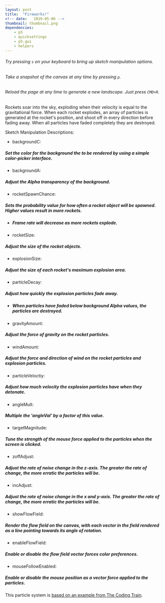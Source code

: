 ```yaml
---
layout: post
title:  "Fireworks!"
<!-- date:   2019-05-06 -->
thumbnail: thumbnail.png
dependencies:
    - p5
    - quicksettings
    - p5.gui
    - helpers
---
```


<div id="sketch-holder">
    <script type="text/javascript" src="sketch/sketch.js"></script>
    <script type="text/javascript" src="sketch/firework.js"></script>
    <script type="text/javascript" src="sketch/particle.js"></script>
</div>

<!-- <button onclick="myFunction()">Toggle Text Visibility</button> -->

<div id="pageText" markdown="1">

###### Try pressing ```s``` on your keyboard to bring up sketch manipulation options.

###### Take a snapshot of the canvas at any time by pressing ```p```.

###### Reload the page at any time to generate a new landscape. Just press ```CMD+R```.

<!-- {%highlight html %}
<div id="sketch-holder">
  <script type="text/javascript" src="sketch/sketch.js"></script>
</div>
{% endhighlight %} -->






Rockets soar into the sky, exploding when their velocity is equal to the gravitational force. When each rocket explodes, an array of particles is generated at the rocket's position, and shoot off in every direction before fading away. When all particles have faded completely they are destroyed.

Sketch Manipulation Descriptions:
- backgroundC:
##### Set the color for the background the to be rendered by using a simple color-picker interface.

- backgroundA:
##### Adjust the Alpha transparency of the background.

- rocketSpawnChance:
##### Sets the probability value for how often a rocket object will be spawned. Higher values result in more rockets.
  - ##### Frame rate will decrease as more rockets explode.

- rocketSize:
##### Adjust the size of the rocket objects.

- explosionSize:
##### Adjust the size of each rocket's maximum explosion area.

- particleDecay:
##### Adjust how quickly the explosion particles fade away.
  - ##### When particles have faded below background Alpha values, the particles are destroyed.

- gravityAmount:
##### Adjust the force of gravity on the rocket particles.

- windAmount:
##### Adjust the force and direction of wind on the rocket particles and explosion particles.

- particleVeloctiy:
##### Adjust how much velocity the explosion particles have when they detonate.

- angleMult:
##### Multiple the 'angleVal' by a factor of this value.

- targetMagnitude:
##### Tune the strength of the mouse force applied to the particles when the screen is clicked.

- zoffAdjust:
##### Adjust the rate of noise change in the z-axis. The greater the rate of change, the more erratic the particles will be.

- incAdjust:
##### Adjust the rate of noise change in the x and y-axis. The greater the rate of change, the more erratic the particles will be.

- showFlowField:
##### Render the flow field on the canvas, with each vector in the field rendered as a line pointing towards its angle of rotation.

- enableFlowField:
##### Enable or disable the flow field vector forces color preferences.

- mouseFollowEnabled:
##### Enable or disable the mouse position as a vector force applied to the particles.

</div>

This particle system is [based on an example from The Coding Train](https://thecodingtrain.com/CodingChallenges/027-fireworks.html).
